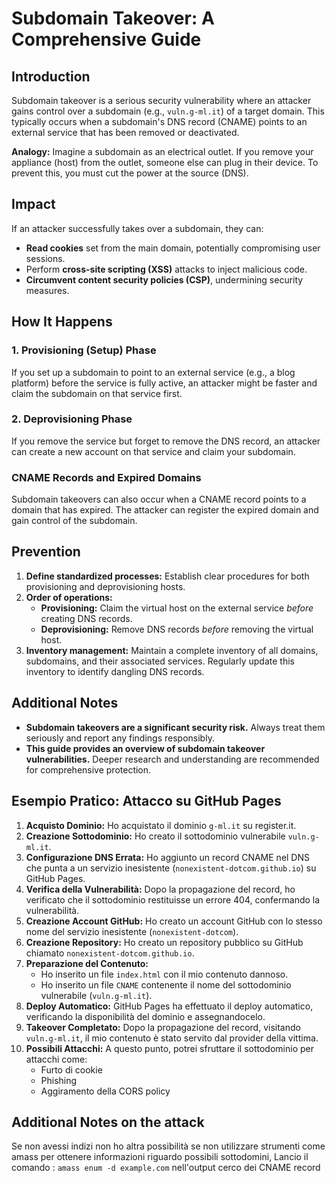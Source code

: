 # Subdomain Takeover: A Comprehensive Guide

## Introduction

Subdomain takeover is a serious security vulnerability where an attacker gains control over a subdomain (e.g., `vuln.g-ml.it`) of a target domain. This typically occurs when a subdomain's DNS record (CNAME) points to an external service that has been removed or deactivated.

**Analogy:** Imagine a subdomain as an electrical outlet. If you remove your appliance (host) from the outlet, someone else can plug in their device. To prevent this, you must cut the power at the source (DNS).

## Impact

If an attacker successfully takes over a subdomain, they can:

* **Read cookies** set from the main domain, potentially compromising user sessions.
* Perform **cross-site scripting (XSS)** attacks to inject malicious code.
* **Circumvent content security policies (CSP)**, undermining security measures.

## How It Happens

### 1. Provisioning (Setup) Phase

If you set up a subdomain to point to an external service (e.g., a blog platform) before the service is fully active, an attacker might be faster and claim the subdomain on that service first.

### 2. Deprovisioning Phase

If you remove the service but forget to remove the DNS record, an attacker can create a new account on that service and claim your subdomain.

### CNAME Records and Expired Domains

Subdomain takeovers can also occur when a CNAME record points to a domain that has expired. The attacker can register the expired domain and gain control of the subdomain.

## Prevention

1. **Define standardized processes:** Establish clear procedures for both provisioning and deprovisioning hosts.
2. **Order of operations:**
   * **Provisioning:** Claim the virtual host on the external service *before* creating DNS records.
   * **Deprovisioning:** Remove DNS records *before* removing the virtual host.
3. **Inventory management:** Maintain a complete inventory of all domains, subdomains, and their associated services. Regularly update this inventory to identify dangling DNS records.

## Additional Notes

* **Subdomain takeovers are a significant security risk.** Always treat them seriously and report any findings responsibly.
* **This guide provides an overview of subdomain takeover vulnerabilities.** Deeper research and understanding are recommended for comprehensive protection.

## Esempio Pratico: Attacco su GitHub Pages

1. **Acquisto Dominio:** Ho acquistato il dominio `g-ml.it` su register.it.
2. **Creazione Sottodominio:** Ho creato il sottodominio vulnerabile `vuln.g-ml.it`.
3. **Configurazione DNS Errata:** Ho aggiunto un record CNAME nel DNS che punta a un servizio inesistente (`nonexistent-dotcom.github.io`) su GitHub Pages.
4. **Verifica della Vulnerabilità:** Dopo la propagazione del record, ho verificato che il sottodominio restituisse un errore 404, confermando la vulnerabilità.
5. **Creazione Account GitHub:** Ho creato un account GitHub con lo stesso nome del servizio inesistente (`nonexistent-dotcom`).
6. **Creazione Repository:** Ho creato un repository pubblico su GitHub chiamato `nonexistent-dotcom.github.io`.
7. **Preparazione del Contenuto:**
   * Ho inserito un file `index.html` con il mio contenuto dannoso.
   * Ho inserito un file `CNAME` contenente il nome del sottodominio vulnerabile (`vuln.g-ml.it`).
8. **Deploy Automatico:** GitHub Pages ha effettuato il deploy automatico, verificando la disponibilità del dominio e assegnandocelo.
9. **Takeover Completato:** Dopo la propagazione del record, visitando `vuln.g-ml.it`, il mio contenuto è stato servito dal provider della vittima.
10. **Possibili Attacchi:** A questo punto, potrei sfruttare il sottodominio per attacchi come:
    * Furto di cookie
    * Phishing
    * Aggiramento della CORS policy
   
## Additional Notes on the attack
Se non avessi indizi non ho altra possibilità se non utilizzare strumenti come amass per ottenere informazioni riguardo possibili sottodomini,
Lancio il comando : `amass enum -d example.com`
nell'output cerco dei CNAME record
